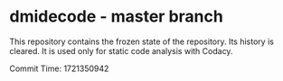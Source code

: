 # dmidecode - master branch

This repository contains the frozen state of the repository.
Its history is cleared. It is used only for static code
analysis with Codacy.

Commit Time: 1721350942